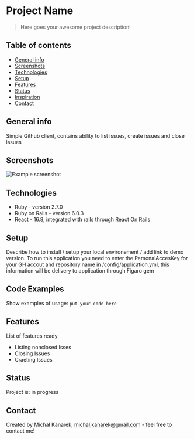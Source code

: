 # Project Name
> Here goes your awesome project description!

## Table of contents
* [General info](#general-info)
* [Screenshots](#screenshots)
* [Technologies](#technologies)
* [Setup](#setup)
* [Features](#features)
* [Status](#status)
* [Inspiration](#inspiration)
* [Contact](#contact)

## General info
Simple Github client, contains ability to list issues, create issues and close issues

## Screenshots
![Example screenshot](./img/screenshot.png)

## Technologies
* Ruby - version 2.7.0
* Ruby on Rails - version 6.0.3
* React - 16.8, integrated with rails through React On Rails

## Setup
Describe how to install / setup your local environement / add link to demo version.
To run this application you need to enter the PersonalAccesKey for your GH accout  and repository name in /config/application.yml, 
this information will be delivery to application through Figaro gem

## Code Examples
Show examples of usage:
`put-your-code-here`

## Features
List of features ready
* Listing nonclosed Isses
* Closing Issues
* Craeting Issues

## Status
Project is: in progress


## Contact
Created by Michał Kanarek, michal.kanarek@gmail.com - feel free to contact me!
